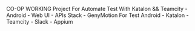 CO-OP WORKING
  Project For Automate Test With Katalon && Teamcity
    - Android
    - Web UI
    - APIs
  Stack
    - GenyMotion For Test Android
    - Katalon
    - Teamcity
    - Slack
    - Appium
  
